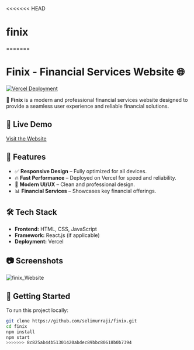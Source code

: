 <<<<<<< HEAD
# finix 
=======
# Finix - Financial Services Website 🌐

[![Vercel Deployment](https://vercel.com/button)](https://finix-selimur-rajis-projects.vercel.app/)

🚀 **Finix** is a modern and professional financial services website designed to provide a seamless user experience and reliable financial solutions.

## 🔗 Live Demo
[Visit the Website](https://finix-selimur-rajis-projects.vercel.app/)

## 📌 Features
- ✅ **Responsive Design** – Fully optimized for all devices.  
- 🔥 **Fast Performance** – Deployed on Vercel for speed and reliability.  
- 🎨 **Modern UI/UX** – Clean and professional design.  
- 📊 **Financial Services** – Showcases key financial offerings.  

## 🛠️ Tech Stack
- **Frontend:** HTML, CSS, JavaScript  
- **Framework:** React.js (if applicable)  
- **Deployment:** Vercel  

## 📷 Screenshots

![finix_Website](https://github.com/user-attachments/assets/511c5ab6-a30b-4f60-905d-634672e83fa1)


## 🚀 Getting Started
To run this project locally:  

```sh
git clone https://github.com/selimurraji/finix.git
cd finix
npm install
npm start
>>>>>>> 8c825ab44b51301420abdec89bbc80618b0b7394
